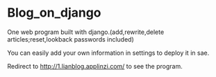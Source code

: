 # Blog_on_django
One web program built with django.(add,rewrite,delete articles;reset,lookback passwords included)

You can easily add your own information in settings to deploy it in sae.

Redirect to http://1.lianblog.applinzi.com/ to see the program.
